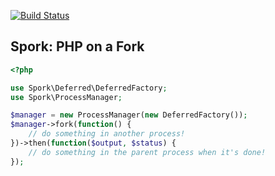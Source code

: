 [![Build Status](https://secure.travis-ci.org/kriswallsmith/spork.png?branch=master)](http://travis-ci.org/kriswallsmith/spork)

Spork: PHP on a Fork
--------------------

```php
<?php

use Spork\Deferred\DeferredFactory;
use Spork\ProcessManager;

$manager = new ProcessManager(new DeferredFactory());
$manager->fork(function() {
    // do something in another process!
})->then(function($output, $status) {
    // do something in the parent process when it's done!
});
```
